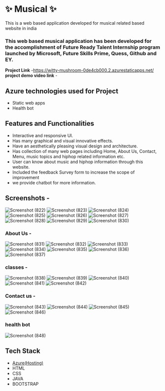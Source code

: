 # ✨  Musical ✨

This is a web based application developed for musical related based website in india

### This web based musical application has been developed for the accomplishment of Future Ready Talent Internship program launched by Microsoft, Future Skills Prime, Quess, Github and EY.


**Project Link** -https://witty-mushroom-0de4cb000.2.azurestaticapps.net/
**project demo video link** - 

## Azure technologies used for Project

- Static web apps
- Health bot

## Features and Functionalities 

- Interactive and responsive UI.
- Has many graphical and visual innovative effects.
- Have an aesthetically pleasing visual design and architecture.
- Has collection of many web pages including Home, About Us, Contact, Menu, music topics and hiphop related information etc.
- User can know about music and hiphop information through this website.
- Included the feedback Survey form to increase the scope of improvement 
- we provide chatbot for more information.

## Screenshots -
![Screenshot (822)](https://user-images.githubusercontent.com/118651889/207303240-20b4b47e-47fd-4937-af56-9a3330bcdbee.png)
![Screenshot (823)](https://user-images.githubusercontent.com/118651889/207303280-9617f748-54d5-4743-9be4-9bf08817e105.png)
![Screenshot (824)](https://user-images.githubusercontent.com/118651889/207303293-7fa216c2-d04d-4f0d-a31d-28dd47ce275c.png)
![Screenshot (825)](https://user-images.githubusercontent.com/118651889/207303299-d5463e21-def7-4461-ae0a-4e5888f42e2c.png)
![Screenshot (826)](https://user-images.githubusercontent.com/118651889/207303329-3136c7e7-03aa-4e2e-b5c7-f96c61fe62c2.png)
![Screenshot (827)](https://user-images.githubusercontent.com/118651889/207303365-264d7665-9a93-48a8-8d73-2db60950c242.png)
![Screenshot (828)](https://user-images.githubusercontent.com/118651889/207303422-7428a214-08a5-46b9-9f1f-2882598592ac.png)
![Screenshot (829)](https://user-images.githubusercontent.com/118651889/207303453-c82ff004-a091-4b28-8480-84f2a281fd78.png)
![Screenshot (830)](https://user-images.githubusercontent.com/118651889/207303461-5107e85a-4e59-4a06-9f1d-09f47f01a71a.png)

### About Us -
![Screenshot (831)](https://user-images.githubusercontent.com/118651889/207303871-d10fd1a2-87e9-4b3e-a18b-bb519767be40.png)
![Screenshot (832)](https://user-images.githubusercontent.com/118651889/207303904-ac9a080e-93db-47e5-9425-f727bc58bce2.png)
![Screenshot (833)](https://user-images.githubusercontent.com/118651889/207303925-fa8463b7-5d0c-42db-960b-5172e107094e.png)
![Screenshot (834)](https://user-images.githubusercontent.com/118651889/207303934-d13ea627-aaeb-449e-9b62-75f0aa6ca92f.png)
![Screenshot (835)](https://user-images.githubusercontent.com/118651889/207303989-109082ce-0058-4d17-bd40-7247d44ceb96.png)
![Screenshot (836)](https://user-images.githubusercontent.com/118651889/207304029-37978e46-cde5-4de1-b474-1b429348475c.png)
![Screenshot (837)](https://user-images.githubusercontent.com/118651889/207304053-21b079d7-2553-4894-8474-d8305ac37871.png)

### classes -

![Screenshot (838)](https://user-images.githubusercontent.com/118651889/207304394-a65ad91d-560a-429d-afea-ed4e9ab7b933.png)
![Screenshot (839)](https://user-images.githubusercontent.com/118651889/207304443-dd706ac8-a19c-4577-ba61-187f10c0ac7d.png)
![Screenshot (840)](https://user-images.githubusercontent.com/118651889/207304468-35b37884-955b-4105-9fc2-538e16689833.png)
![Screenshot (841)](https://user-images.githubusercontent.com/118651889/207304475-162386e8-2fdc-4ac8-a5b4-dc5a9d5a45fd.png)
![Screenshot (842)](https://user-images.githubusercontent.com/118651889/207304487-ec373446-0552-4623-a725-1cad994b7784.png)

### Contact us -

![Screenshot (843)](https://user-images.githubusercontent.com/118651889/207304670-82f0b235-09c4-40fc-9023-90e8ad7afe7b.png)
![Screenshot (844)](https://user-images.githubusercontent.com/118651889/207304713-89145eb2-277f-4e11-9679-ce75cd8a5b34.png)
![Screenshot (845)](https://user-images.githubusercontent.com/118651889/207304723-abb93b73-45a1-4758-b067-5b377c15f56a.png)
![Screenshot (846)](https://user-images.githubusercontent.com/118651889/207304749-7dcbe826-a6ed-4bc3-ad80-3b68823eab1f.png)

### health bot
![Screenshot (848)](https://user-images.githubusercontent.com/118651889/207305023-a61f85fb-bc77-4614-abe9-372103405c9f.png)

## Tech Stack 

- [Azure(Hosting)](https://azure.microsoft.com/en-in/features/azure-portal/)
- HTML
- CSS
- JAVA
- BOOTSTRAP

